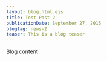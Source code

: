 ```yaml
---
layout: blog.html.ejs
title: Test Post 2
publicationDate: September 27, 2015
blogtag: news-2
teaser: This is a blog teaser
---
```


Blog content
